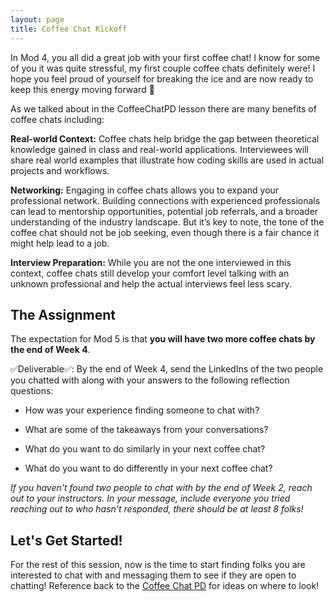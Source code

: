 ```yaml
---
layout: page
title: Coffee Chat Kickoff
---
```


In Mod 4, you all did a great job with your first coffee chat! I know for some of you it was quite stressful, my first couple coffee chats definitely were! I hope you feel proud of yourself for breaking the ice and are now ready to keep this energy moving forward 🚀

As we talked about in the CoffeeChatPD lesson there are many benefits of coffee chats including:

**Real-world Context:** Coffee chats help bridge the gap between theoretical knowledge gained in class and real-world applications. Interviewees will share real world examples that illustrate how coding skills are used in actual projects and workflows.

**Networking:** Engaging in coffee chats allows you to expand your professional network. Building connections with experienced professionals can lead to mentorship opportunities, potential job referrals, and a broader understanding of the industry landscape. But it’s key to note, the tone of the coffee chat should not be job seeking, even though there is a fair chance it might help lead to a job.

**Interview Preparation:** While you are not the one interviewed in this context, coffee chats still develop your comfort level talking with an unknown professional and help the actual interviews feel less scary.

## The Assignment

The expectation for Mod 5 is that **you will have two more coffee chats by the end of Week 4**. 

✅Deliverable✅: By the end of Week 4, send the LinkedIns of the two people you chatted with along with your answers to the following reflection questions:

* How was your experience finding someone to chat with?

* What are some of the takeaways from your conversations?

* What do you want to do similarly in your next coffee chat?

* What do you want to do differently in your next coffee chat?


*If you haven't found two people to chat with by the end of Week 2, reach out to your instructors. In your message, include everyone you tried reaching out to who hasn't responded, there should be at least 8 folks!*


## Let's Get Started!

For the rest of this session, now is the time to start finding folks you are interested to chat with and messaging them to see if they are open to chatting! Reference back to the [Coffee Chat PD](https://launch.turing.edu/module4/lessons/Week3/CoffeeChatPD) for ideas on where to look!